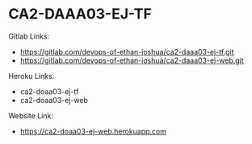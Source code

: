 # CA2-DAAA03-EJ-TF

Gitlab Links:
* https://gitlab.com/devops-of-ethan-joshua/ca2-daaa03-ej-tf.git
* https://gitlab.com/devops-of-ethan-joshua/ca2-daaa03-ej-web.git

Heroku Links:
* ca2-doaa03-ej-tf
* ca2-doaa03-ej-web

Website Link:
* https://ca2-doaa03-ej-web.herokuapp.com